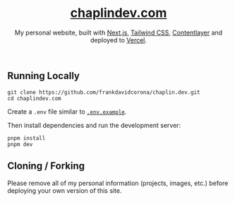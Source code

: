 <div align="center">
    <a href="https://chaplindev.com"><h1 align="center">chaplindev.com</h1></a>
    
My personal website, built with [Next.js](https://nextjs.org/), [Tailwind CSS](https://tailwindcss.com/), [Contentlayer](https://www.contentlayer.dev/) and deployed to [Vercel](https://vercel.com/).

</div>

<br/>

## Running Locally

```sh-session
git clone https://github.com/frankdavidcorona/chaplin.dev.git
cd chaplindev.com
```

Create a `.env` file similar to [`.env.example`](https://github.com/frankdavidcorona/chaplin.dev/blob/main/.env.example).

Then install dependencies and run the development server:

```sh-session
pnpm install
pnpm dev
```

## Cloning / Forking

Please remove all of my personal information (projects, images, etc.) before deploying your own version of this site.
